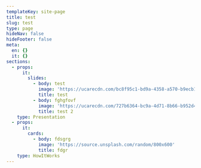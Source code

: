 ```yaml
---
templateKey: site-page
title: test
slug: test
type: page
hideNav: false
hideFooter: false
meta:
  en: {}
  it: {}
sections:
  - props:
      it:
        slides:
          - body: test
            image: 'https://ucarecdn.com/bc8f95c1-bd9a-4358-a570-b9ecb1b3d008/'
            title: test
          - body: fghgfovf
            image: 'https://ucarecdn.com/727b6364-bc9a-4d71-8b66-b952d4883306/'
            title: test 2
    type: Presentation
  - props:
      it:
        cards:
          - body: fdsgrg
            image: 'https://source.unsplash.com/random/800x600'
            title: fdgr
    type: HowItWorks
---
```


